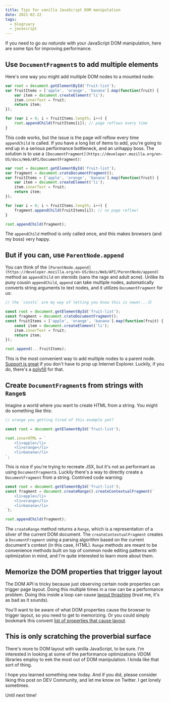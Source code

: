 ```yaml
---
title: Tips for vanilla JavaScript DOM manipulation
date: 2021-02-22
tags: 
  - blogruary
  - javascript
---
```


If you need to go *au naturale* with your JavaScript DOM manipulation, here are some tips for improving performance.

## Use `DocumentFragment`s to add multiple elements

Here's one way you might add multiple DOM nodes to a mounted node:

```jsx
var root = document.getElementById('fruit-list');
var fruitItems = ['apple', 'orange', 'banana'].map(function(fruit) {
	var item = document.createElement('li');
	item.innerText = fruit;
	return item;
});

for (var i = 0; i < fruitItems.length; i++) {
	root.appendChild(fruitItems[i]); // page reflows every time
}
```

This code works, but the issue is the page will reflow every time `appendChild` is called. If you have a long list of items to add, you're going to end up in a serious performance bottleneck, and an unhappy boss. The solution is to use a `[DocumentFragment](https://developer.mozilla.org/en-US/docs/Web/API/DocumentFragment)`:

```jsx
var root = document.getElementById('fruit-list');
var fragment = document.crateDocumentFragment();
var fruitItems = ['apple', 'orange', 'banana'].map(function(fruit) {
	var item = document.createElement('li');
	item.innerText = fruit;
	return item;
});

for (var i = 0; i < fruitItems.length; i++) {
	fragment.appendChild(fruitItems[i]); // no page reflow!
}

root.appendChild(fragment);
```

The `appendChild` method is only called once, and this makes browsers (and my boss) very happy.

## But if you can, use `ParentNode.append`

You can think of the `[ParentNode.append](https://developer.mozilla.org/en-US/docs/Web/API/ParentNode/append)` method as `appendChild` on steroids (sans the rage and adult acne). Unlike its puny cousin `appendChild`, `append` can take multiple nodes, automatically converts string arguments to text nodes, and it utilizes `DocumentFragment` for us:

```jsx
// the `consts` are my way of letting you know this is newer...🙃

const root = document.getElementById('fruit-list');
const fragment = document.crateDocumentFragment();
const fruitItems = ['apple', 'orange', 'banana'].map(function(fruit) {
	const item = document.createElement('li');
	item.innerText = fruit;
	return item;
});

root.append(...fruitItems);
```

This is the most convenient way to add multiple nodes to a parent node. [Support is great](https://caniuse.com/mdn-api_element_append) if you don't have to prop up Internet Explorer. Luckily, if you do, there's a [polyfill](https://developer.mozilla.org/en-US/docs/Web/API/ParentNode/append#polyfill) for that.

## Create `DocumentFragment`s from strings with `Range`s

Imagine a world where you want to create HTML from a string. You might do something like this:

```jsx
// orange you getting tired of this example yet?

const root = document.getElementById('fruit-list');

root.innerHTML = `
	<li>apple</li>
	<li>orange</li>
	<li>banana</li>
`;
```

This is nice if you're trying to recreate JSX, but it's not as performant as using `DocumentFragment`s. Luckily there's a way to directly create a `DocumentFragment` from a string. Contrived code warning:

```jsx
const root = document.getElementById('fruit-list');
const fragment = document.createRange().createContextualFragment(`
	<li>apple</li>
	<li>orange</li>
	<li>banana</li>
`);

root.appendChild(fragment);
```

The `createRange` method returns a `Range`, which is a representation of a sliver of the current DOM document. The `createContextualFragment` creates a `DocumentFragment` using a parsing algorithm based on the current document's context (in this case, HTML). `Range` methods are meant to be convenience methods built on top of common node editing patterns with optimization in mind, and I'm quite interested to learn more about them.

## Memorize the DOM properties that trigger layout

The DOM API is tricky because just observing certain node properties can trigger page layout. Doing this multiple times in a row can be a performance problem. Doing this inside a loop can cause [layout thrashing](https://developers.google.com/web/fundamentals/performance/rendering/avoid-large-complex-layouts-and-layout-thrashing) (trust me, it's as bad as it sounds).

You'll want to be aware of what DOM properties cause the browser to trigger layout, so you need to get to memorizing. Or you could simply bookmark this convent [list of properties that cause layout](https://gist.github.com/paulirish/5d52fb081b3570c81e3a).

## This is only scratching the proverbial surface

There's more to DOM layout with vanilla JavaScript, to be sure. I'm interested in looking at some of the performance optimizations VDOM libraries employ to eek the most out of DOM manipulation. I kinda like that sort of thing.

I hope you learned something new today. And if you did, please consider liking this post on DEV Community, and let me know on Twitter. I get lonely sometimes.

Until next time!